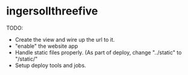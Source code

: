 # ingersollthreefive

TODO:
* Create the view and wire up the url to it.
* "enable" the website app
* Handle static files properly. (As part of deploy, change "../static" to "/static/"
* Setup deploy tools and jobs.
